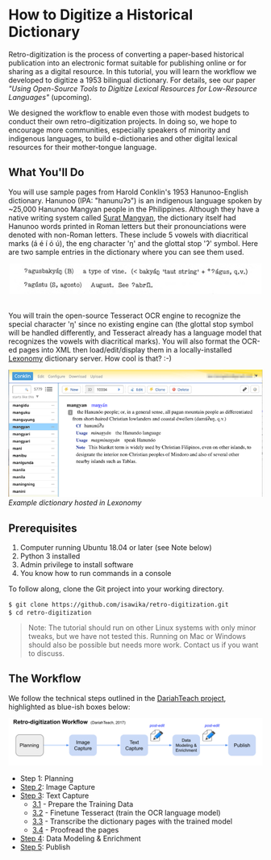 # How to Digitize a Historical Dictionary


Retro-digitization is the process of converting a paper-based historical publication into an electronic format suitable for publishing online or for sharing as a digital resource. In this tutorial, you will learn the workflow we developed to digitize a 1953 bilingual dictionary. For details, see our paper *"Using Open-Source Tools to Digitize Lexical Resources for Low-Resource Languages"* (upcoming).

We designed the workflow to enable even those with modest budgets to conduct their own retro-digitization projects. In doing so, we hope to encourage more communities, especially speakers of minority and indigenous languages, to build e-dictionaries and other digital lexical resources for their mother-tongue language.

## What You'll Do

You will use sample pages from Harold Conklin's 1953 Hanunoo-English dictionary. Hanunoo (IPA: "hanunuʔɔ") is an indigenous language spoken by ~25,000 Hanunoo Mangyan people in the Philippines. Although they have a native writing system called [Surat Mangyan](https://en.wikipedia.org/wiki/Hanunuo_script), the dictionary itself had Hanunoo words printed in Roman letters but their pronounciations were denoted with non-Roman letters. These include 5 vowels with diacritical marks (á é í ó ú), the eng character 'ŋ' and the glottal stop 'ʔ' symbol. Here are two sample entries in the dictionary where you can see them used.

<center><img src="./images/conklin-sample.png" alt="Two sample entries from the Conklin dictionary for the headwords 'agusbakyang and 'Agustu'." width="500"/></center>

<br/>

You will train the open-source Tesseract OCR engine to recognize the special character 'ŋ' since no existing engine can (the glottal stop symbol will be handled differently, and Tesseract already has a language model that recognizes the vowels with diacritical marks). You will also format the OCR-ed pages into XML then load/edit/display them in a locally-installed [Lexonomy](https://www.lexonomy.eu/) dictionary server. How cool is that? :-)

![Example Lexonomy dictionary](./images/lexonomy-entry.png)
_Example dictionary hosted in Lexonomy_

## Prerequisites

1. Computer running Ubuntu 18.04 or later (see Note below)
2. Python 3 installed
3. Admin privilege to install software
4. You know how to run commands in a console

To follow along, clone the Git project into your working directory.
```
$ git clone https://github.com/isawika/retro-digitization.git
$ cd retro-digitization
```

> Note: The tutorial should run on other Linux systems with only minor tweaks, but we have not tested this. Running on Mac or Windows should also be possible but needs more work. Contact us if you want to discuss.  

## The Workflow

We follow the technical steps outlined in the [DariahTeach project](https://teach.dariah.eu/mod/page/view.php?id=343), highlighted as blue-ish boxes below:

![workflow diagram showing the 5 steps](./images/workflow.png)

- Step 1: Planning
- [Step 2](./Step2-ImageCapture.md): Image Capture
- [Step 3](./Step3-TextCapture.md): Text Capture
  - [3.1](./Step3.1-PrepareTraining.md) - Prepare the Training Data
  - [3.2](./Step3.2-Finetune.md) - Finetune Tesseract (train the OCR language model)
  - [3.3](./Step3.3-Transcribe.md) - Transcribe the dictionary pages with the trained model
  - [3.4](./Step3.4-Proofread.md) - Proofread the pages
- [Step 4](./Step4-DataModeling.md): Data Modeling & Enrichment
- [Step 5](./Step5-Publish.md): Publish

